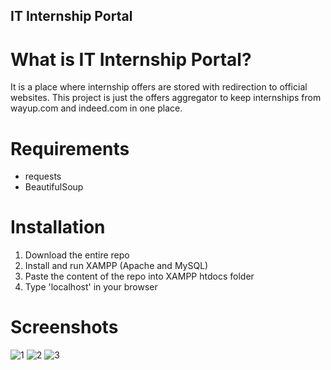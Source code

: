 ## IT Internship Portal 
# What is IT Internship Portal? 
It is a place where internship offers are stored with redirection to official websites. This project is just the offers aggregator to keep internships from wayup.com and indeed.com in one place.

# Requirements
- requests
- BeautifulSoup

# Installation
1. Download the entire repo
2. Install and run XAMPP (Apache and MySQL)
3. Paste the content of the repo into XAMPP htdocs folder
3. Type 'localhost' in your browser

# Screenshots
![1](https://user-images.githubusercontent.com/33324211/101516294-9c3ff880-397f-11eb-8204-8e2d89f517b7.PNG)
![2](https://user-images.githubusercontent.com/33324211/101516354-ae219b80-397f-11eb-8b5d-0e2dee0ff7f4.PNG)
![3](https://user-images.githubusercontent.com/33324211/101516377-b679d680-397f-11eb-89c2-974ae6e6f190.PNG)


